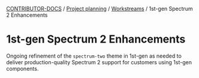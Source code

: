 <!-- Generated breadcrumbs - DO NOT EDIT -->

[CONTRIBUTOR-DOCS](../../../README.md) / [Project planning](../../README.md) / [Workstreams](../README.md) / 1st-gen Spectrum 2 Enhancements

<!-- Document title (editable) -->

# 1st-gen Spectrum 2 Enhancements

<!-- Document content (editable) -->

Ongoing refinement of the `spectrum-two` theme in 1st-gen as needed to deliver production-quality Spectrum 2 support for customers using 1st-gen components.
